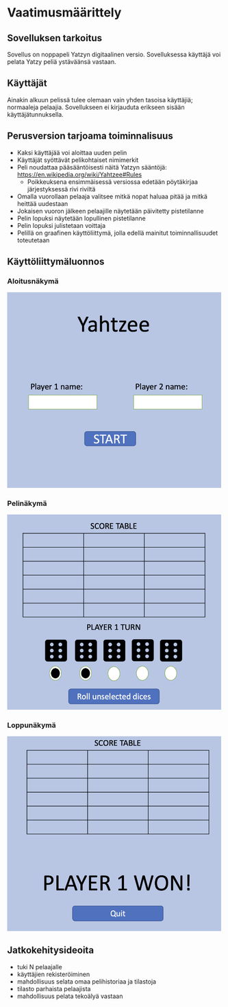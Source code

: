 # Vaatimusmäärittely

## Sovelluksen tarkoitus
Sovellus on noppapeli Yatzyn digitaalinen versio. Sovelluksessa käyttäjä voi pelata Yatzy peliä ystäväänsä vastaan.

## Käyttäjät
Ainakin alkuun pelissä tulee olemaan vain yhden tasoisa käyttäjiä; normaaleja pelaajia. Sovellukseen ei kirjauduta erikseen sisään käyttäjätunnuksella.

## Perusversion tarjoama toiminnalisuus  

- Kaksi käyttäjää voi aloittaa uuden pelin
- Käyttäjät syöttävät pelikohtaiset nimimerkit
- Peli noudattaa pääsääntöisesti näitä Yatzyn sääntöjä: https://en.wikipedia.org/wiki/Yahtzee#Rules
    - Poikkeuksena ensimmäisessä versiossa edetään pöytäkirjaa järjestyksessä rivi riviltä
- Omalla vuorollaan pelaaja valitsee mitkä nopat haluaa pitää ja mitkä heittää uudestaan
- Jokaisen vuoron jälkeen pelaajille näytetään päivitetty pistetilanne
- Pelin lopuksi näytetään lopullinen pistetilanne
- Pelin lopuksi julistetaan voittaja
- Pelillä on graafinen käyttöliittymä, jolla edellä mainitut toiminnallisuudet toteutetaan

## Käyttöliittymäluonnos

### Aloitusnäkymä
<img src="https://github.com/ulmala/ot-harjoitustyo/blob/master/dokumentaatio/imgs/start.png?raw=true" width="500">

### Pelinäkymä

<img src="https://github.com/ulmala/ot-harjoitustyo/blob/master/dokumentaatio/imgs/play.png?raw=true" width="500">

### Loppunäkymä
<img src="https://github.com/ulmala/ot-harjoitustyo/blob/master/dokumentaatio/imgs/end.png?raw=true" width="500">

## Jatkokehitysideoita
- tuki N pelaajalle
- käyttäjien rekisteröiminen
- mahdollisuus selata omaa pelihistoriaa ja tilastoja
- tilasto parhaista pelaajista
- mahdollisuus pelata tekoälyä vastaan